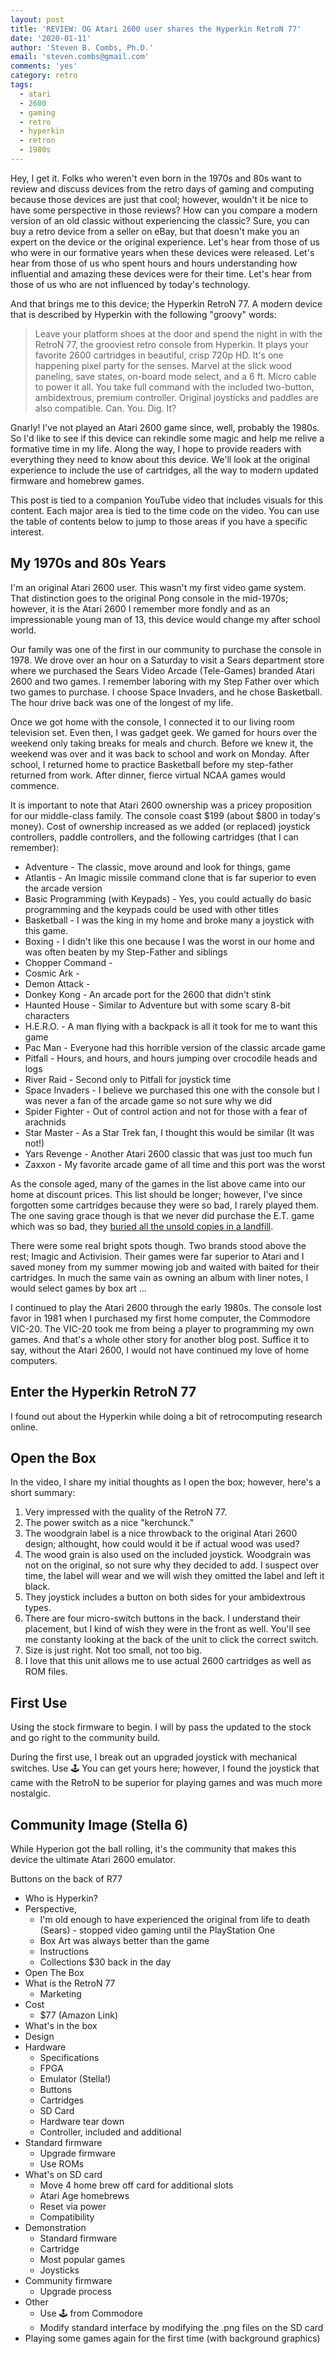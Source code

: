 ```yaml
---
layout: post
title: 'REVIEW: OG Atari 2600 user shares the Hyperkin RetroN 77'
date: '2020-01-11'
author: 'Steven B. Combs, Ph.D.'
email: 'steven.combs@gmail.com'
comments: 'yes'
category: retro
tags:
  - atari
  - 2600
  - gaming
  - retro
  - hyperkin
  - retron
  - 1980s
---
```


Hey, I get it. Folks who weren't even born in the 1970s and 80s want to review and discuss devices from the retro days of gaming and computing because those devices are just that cool; however, wouldn't it be nice to have some perspective in those reviews? How can you compare a modern version of an old classic without experiencing the classic? Sure, you can buy a retro device from a seller on eBay, but that doesn't make you an expert on the device or the original experience. Let's hear from those of us who were in our formative years when these devices were released. Let's hear from those of us who spent hours and hours understanding how influential and amazing these devices were for their time. Let's hear from those of us who are not influenced by today's technology.

And that brings me to this device; the Hyperkin RetroN 77. A modern device that is described by Hyperkin with the following "groovy" words:

> Leave your platform shoes at the door and spend the night in with the RetroN 77, the grooviest retro console from Hyperkin. It plays your favorite 2600 cartridges in beautiful, crisp 720p HD. It's one happening pixel party for the senses. Marvel at the slick wood paneling, save states, on-board mode select, and a 6 ft. Micro cable to power it all. You take full command with the included two-button, ambidextrous, premium controller. Original joysticks and paddles are also compatible. Can. You. Dig. It?

Gnarly! I've not played an Atari 2600 game since, well, probably the 1980s. So I'd like to see if this device can rekindle some magic and help me relive a formative time in my life. Along the way, I hope to provide readers with everything they need to know about this device. We'll look at the original experience to include the use of cartridges, all the way to modern updated firmware and homebrew games.

This post is tied to a companion YouTube video that includes visuals for this content. Each major area is tied to the time code on the video. You can use the table of contents below to jump to those areas if you have a specific interest.

## My 1970s and 80s Years

I'm an original Atari 2600 user. This wasn't my first video game system. That distinction goes to the original Pong console in the mid-1970s; however, it is the Atari 2600 I remember more fondly and as an impressionable young man of 13, this device would change my after school world.

Our family was one of the first in our community to purchase the console in 1978. We drove over an hour on a Saturday to visit a Sears department store where we purchased the Sears Video Arcade (Tele-Games) branded Atari 2600 and two games. I remember laboring with my Step Father over which two games to purchase. I choose Space Invaders, and he chose Basketball. The hour drive back was one of the longest of my life.

Once we got home with the console, I connected it to our living room television set. Even then, I was gadget geek. We gamed for hours over the weekend only taking breaks for meals and church. Before we knew it, the weekend was over and it was back to school and work on Monday. After school, I returned home to practice Basketball before my step-father returned from work. After dinner, fierce virtual NCAA games would commence.

It is important to note that Atari 2600 ownership was a pricey proposition for our middle-class family. The console coast $199 (about $800 in today's money). Cost of ownership increased as we added (or replaced) joystick controllers, paddle controllers, and the following cartridges (that I can remember):

* Adventure - The classic, move around and look for things, game
* Atlantis - An Imagic missile command clone that is far superior to even the arcade version
* Basic Programming (with Keypads) - Yes, you could actually do basic programming and the keypads could be used with other titles
* Basketball - I was the king in my home and broke many a joystick with this game.
* Boxing - I didn't like this one because I was the worst in our home and was often beaten by my Step-Father and siblings
* Chopper Command -
* Cosmic Ark -
* Demon Attack -
* Donkey Kong - An arcade port for the 2600 that didn't stink
* Haunted House - Similar to Adventure but with some scary 8-bit characters
* H.E.R.O. - A man flying with a backpack is all it took for me to want this game
* Pac Man - Everyone had this horrible version of the classic arcade game
* Pitfall - Hours, and hours, and hours jumping over crocodile heads and logs
* River Raid - Second only to Pitfall for joystick time
* Space Invaders - I believe we purchased this one with the console but I was never a fan of the arcade game so not sure why we did
* Spider Fighter - Out of control action and not for those with a fear of arachnids
* Star Master - As a Star Trek fan, I thought this would be similar (It was not!)
* Yars Revenge - Another Atari 2600 classic that was just too much fun
* Zaxxon - My favorite arcade game of all time and this port was the worst

As the console aged, many of the games in the list above came into our home at discount prices. This list should be longer; however, I've since forgotten some cartridges because they were so bad, I rarely played them. The one saving grace though is that we never did purchase the E.T. game which was so bad, they [buried all the unsold copies in a landfill](https://www.ctvnews.ca/sci-tech/documentary-explores-atari-s-downfall-dumping-of-et-game-at-landfill-1.2310755).

There were some real bright spots though. Two brands stood above the rest; Imagic and Activision. Their games were far superior to Atari and I saved money from my summer mowing job and waited with baited for their cartridges. In much the same vain as owning an album with liner notes, I would select games by box art …

I continued to play the Atari 2600 through the early 1980s. The console lost favor in 1981 when I purchased my first home computer, the Commodore VIC-20. The VIC-20 took me from being a player to programming my own games. And that's a whole other story for another blog post. Suffice it to say, without the Atari 2600, I would not have continued my love of home computers.

## Enter the Hyperkin RetroN 77

I found out about the Hyperkin while doing a bit of retrocomputing research online.

## Open the Box

In the video, I share my initial thoughts as I open the box; however, here's a short summary:

1. Very impressed with the quality of the RetroN 77.
2. The power switch as a nice "kerchunck."
3. The woodgrain label is a nice throwback to the original Atari 2600 design; althought, how could would it be if actual wood was used?
4. The wood grain is also used on the included joystick. Woodgrain was not on the original, so not sure why they decided to add. I suspect over time, the label will wear and we will wish they omitted the label and left it black.
5. They joystick includes a button on both sides for your ambidextrous types.
6. There are four micro-switch buttons in the back. I understand their placement, but I kind of wish they were in the front as well. You'll see me constanty looking at the back of the unit to click the correct switch.
7. Size is just right. Not too small, not too big.
8. I love that this unit allows me to use actual 2600 cartridges as well as ROM files. 

## First Use

Using the stock firmware to begin. I will by pass the updated to the stock and go right to the community build.

During the first use, I break out an upgraded joystick with mechanical switches. Use 🕹️ You can get yours here; however, I found the joystick that came with the RetroN to be superior for playing games and was much more nostalgic.

## Community Image (Stella 6)

While Hyperion got the ball rolling, it's the community that makes this device the ultimate Atari 2600 emulator. 

Buttons on the back of R77



*   Who is Hyperkin?
*   Perspective,
    *   I'm old enough to have experienced the original from life to death (Sears) - stopped video gaming until the PlayStation One
    *   Box Art was always better than the game
    *   Instructions
    *   Collections $30 back in the day
*   Open The Box
*   What is the RetroN 77
    *   Marketing
*   Cost
    *   $77 (Amazon Link)
*   What's in the box
*   Design
*   Hardware
    *   Specifications
    *   FPGA
    *   Emulator (Stella!)
    *   Buttons
    *   Cartridges
    *   SD Card
    *   Hardware tear down
    *   Controller, included and additional
*   Standard firmware
    *   Upgrade firmware
    *   Use ROMs
*   What's on SD card
    *   Move 4 home brew off card for additional slots
    *   Atari Age homebrews
    *   Reset via power
    *   Compatibility
*   Demonstration
    *   Standard firmware
    *   Cartridge
    *   Most popular games
    *   Joysticks
*   Community firmware
    *   Upgrade process
*   Other
    *   Use 🕹️ from Commodore
    *   Modify standard interface by modifying the .png files on the SD card
*   Playing some games again for the first time (with background graphics)


<!--stackedit_data:
eyJoaXN0b3J5IjpbLTE0ODQ5ODI2ODEsMTExMTgwMjAxNCwxMz
U0NjgxOTAxLC0xNzU5OTc5NzczLC0xOTMzNjg2ODMwLC00ODA4
NjcwNDMsLTQ4NDc0NjUyMCwxMzEzODEwNl19
-->

